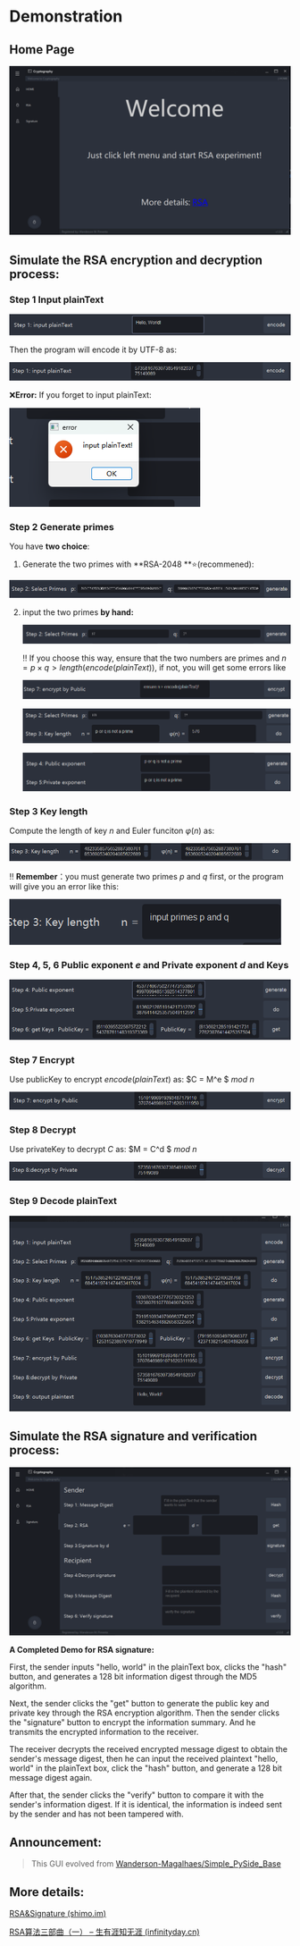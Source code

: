 # Demonstration

## Home Page

![image-20221129105842939](README/image-20221129105842939.png)

## Simulate the RSA encryption and decryption process:

### Step 1	 Input plainText

![image-20221130174916924](README/image-20221130174916924.png)

Then the program will encode it by UTF-8 as:

![image-20221130174900263](README/image-20221130174900263.png)

:x:**Error:** If you forget to input plainText:

![image-20221130174951317](README/image-20221130174951317.png)

### Step 2	Generate primes

You have **two choice**:

1. Generate the two primes with **RSA-2048 **:star:(recommened):

![image-20221130175043997](README/image-20221130175043997.png)

2. input the two primes **by hand:**

   ![加载失败](README/image-20221130180156546.png)

   :bangbang: If you choose this way, ensure that the two numbers are primes and $n = p \times q > length(encode(plainText))$, if not, you will get some errors like

   ![加载失败](README/image-20221130180404284.png)

   ![加载失败](README/image-20221130180423220.png)

   ![加载失败](README/image-20221130180431747.png)

### Step 3	Key length

Compute the length of key $n$ and Euler funciton $\varphi(n)$ as: 

![image-20221130175729794](README/image-20221130175729794.png)

:bangbang: **Remember**：you must generate two primes $p$ and $q$ first, or the program will give you an error like this:

![image-20221130175847221](README/image-20221130175847221.png)

### Step 4,  5, 6	Public exponent $e$ and Private exponent $d$ and Keys

![image-20221130180922075](README/image-20221130180922075.png)

### Step 7	Encrypt 

Use publicKey to encrypt $encode(plainText)$ as: $C = M^e $ $mod$ $n$

![image-20221130181432297](README/image-20221130181432297.png)

### Step 8	Decrypt

Use privateKey to decrypt  $C$  as: $M = C^d $ $mod$ $n$

![image-20221130181442594](README/image-20221130181442594.png)

### Step 9	Decode plainText

![image-20221130181409404](README/image-20221130181409404.png)



## Simulate the RSA signature and verification process:

![image-20221129105904851](README/image-20221129105904851.png)

**A Completed Demo for RSA signature:**

First, the sender inputs "hello, world" in the plainText box, clicks the "hash" button, and generates a 128 bit information digest through the MD5 algorithm.

Next, the sender clicks the "get" button to generate the public key and private key through the RSA encryption algorithm. Then the sender clicks the "signature" button to encrypt the information summary. And he transmits the encrypted information to the receiver.

The receiver decrypts the received encrypted message digest to obtain the sender's message digest, then he can input the received plaintext "hello, world" in the plainText box, click the "hash" button, and generate a 128 bit message digest again.

After that, the sender clicks the "verify" button to compare it with the sender's information digest. If it is identical, the information is indeed sent by the sender and has not been tampered with.

## **Announcement:**

> This GUI evolved from [Wanderson-Magalhaes/Simple_PySide_Base](https://github.com/Wanderson-Magalhaes/Simple_PySide_Base)

## More details:

[RSA&Signature (shimo.im)](https://shimo.im/docs/rp3OVdRdRyF0abAm)

[RSA算法三部曲（一） – 生有涯知无涯 (infinityday.cn)](https://www.infinityday.cn/index.php/2022/11/28/rsa算法三部曲（一）/)

